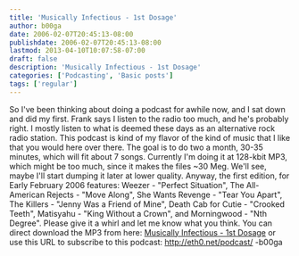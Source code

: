 ```yaml
---
title: 'Musically Infectious - 1st Dosage'
author: b00ga
date: 2006-02-07T20:45:13-08:00
publishdate: 2006-02-07T20:45:13-08:00
lastmod: 2013-04-10T10:07:58-07:00
draft: false
description: 'Musically Infectious - 1st Dosage'
categories: ['Podcasting', 'Basic posts']
tags: ['regular']
---
```


So I've been thinking about doing a podcast for awhile now, and I sat down and did my first. Frank says I listen to the radio too much, and he's probably right. I mostly listen to what is deemed these days as an alternative rock radio station. This podcast is kind of my flavor of the kind of music that I like that you would here over there. The goal is to do two a month, 30-35 minutes, which will fit about 7 songs. Currently I'm doing it at 128-kbit MP3, which might be too much, since it makes the files ~30 Meg. We'll see, maybe I'll start dumping it later at lower quality. Anyway, the first edition, for Early February 2006 features: Weezer - "Perfect Situation", The All-American Rejects - "Move Along", She Wants Revenge - "Tear You Apart", The Killers - "Jenny Was a Friend of Mine", Death Cab for Cutie - "Crooked Teeth", Matisyahu - "King Without a Crown", and Morningwood - "Nth Degree". Please give it a whirl and let me know what you think. You can direct download the MP3 from here: [Musically Infectious - 1st Dosage](http://www.eth0.net/podcasts/Musically%20Infectious-1st%20Dosage.mp3) or use this URL to subscribe to this podcast: http://eth0.net/podcast/ -b00ga
